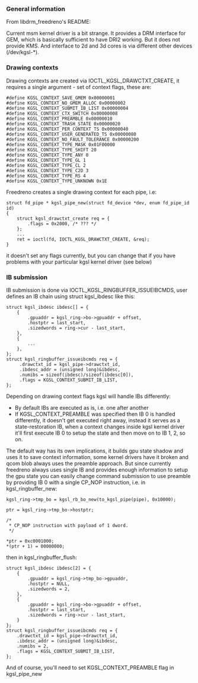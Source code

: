 ### General information

From libdrm_freedreno's README:

Current msm kernel driver is a bit strange.  It provides a
DRM interface for GEM, which is basically sufficient to have DRI2
working.  But it does not provide KMS.  And interface to 2d and 3d
cores is via different other devices (/dev/kgsl-*).

### Drawing contexts

Drawing contexts are created via IOCTL_KGSL_DRAWCTXT_CREATE, it requires a single argument -
set of context flags, these are:

    #define KGSL_CONTEXT_SAVE_GMEM 0x00000001
    #define KGSL_CONTEXT_NO_GMEM_ALLOC 0x00000002
    #define KGSL_CONTEXT_SUBMIT_IB_LIST 0x00000004
    #define KGSL_CONTEXT_CTX_SWITCH 0x00000008
    #define KGSL_CONTEXT_PREAMBLE 0x00000010
    #define KGSL_CONTEXT_TRASH_STATE 0x00000020
    #define KGSL_CONTEXT_PER_CONTEXT_TS 0x00000040
    #define KGSL_CONTEXT_USER_GENERATED_TS 0x00000080
    #define KGSL_CONTEXT_NO_FAULT_TOLERANCE 0x00000200
    #define KGSL_CONTEXT_TYPE_MASK 0x01F00000
    #define KGSL_CONTEXT_TYPE_SHIFT 20
    #define KGSL_CONTEXT_TYPE_ANY 0
    #define KGSL_CONTEXT_TYPE_GL 1
    #define KGSL_CONTEXT_TYPE_CL 2
    #define KGSL_CONTEXT_TYPE_C2D 3
    #define KGSL_CONTEXT_TYPE_RS 4
    #define KGSL_CONTEXT_TYPE_UNKNOWN 0x1E

Freedreno creates a single drawing context for each pipe, i.e:

    struct fd_pipe * kgsl_pipe_new(struct fd_device *dev, enum fd_pipe_id id)
    {
        struct kgsl_drawctxt_create req = {
            .flags = 0x2000, /* ??? */
        };
        ...
        ret = ioctl(fd, IOCTL_KGSL_DRAWCTXT_CREATE, &req);
    }

it doesn't set any flags currently, but you can change that if you have problems with
your particular kgsl kernel driver (see below)

### IB submission

IB submission is done via IOCTL_KGSL_RINGBUFFER_ISSUEIBCMDS, user defines an IB chain using
struct kgsl_ibdesc like this:

    struct kgsl_ibdesc ibdesc[] = {
        {
            .gpuaddr = kgsl_ring->bo->gpuaddr + offset,
            .hostptr = last_start,
            .sizedwords = ring->cur - last_start,
        },
        {
            ...
        },
    };
    struct kgsl_ringbuffer_issueibcmds req = {
         .drawctxt_id = kgsl_pipe->drawctxt_id,
         .ibdesc_addr = (unsigned long)&ibdesc,
         .numibs = sizeof(ibdesc)/sizeof(ibdesc[0]),
         .flags = KGSL_CONTEXT_SUBMIT_IB_LIST,
    };

Depending on drawing context flags kgsl will handle IBs differently:
 * By default IBs are executed as is, i.e. one after another
 * If KGSL_CONTEXT_PREAMBLE was specified then IB 0 is handled differently, it doesn't get
   executed right away, instead it serves as a state-restoration IB, when a context changes
   inside kgsl kernel driver it'll first execute IB 0 to setup the state and then move on
   to IB 1, 2, so on.

The default way has its own implications, it builds gpu state shadow and uses it to save
context information, some kernel drivers have it broken and qcom blob always uses the preamble
approach. But since currently freedreno always uses single IB and provides enough information
to setup the gpu state you can easily change command submission to use preamble by providing
IB 0 with a single CP_NOP instruction, i.e. in kgsl_ringbuffer_new:

    kgsl_ring->tmp_bo = kgsl_rb_bo_new(to_kgsl_pipe(pipe), 0x10000);

    ptr = kgsl_ring->tmp_bo->hostptr;

    /*
     * CP_NOP instruction with payload of 1 dword.
     */

    *ptr = 0xc0001000;
    *(ptr + 1) = 00000000;

then in kgsl_ringbuffer_flush:

    struct kgsl_ibdesc ibdesc[2] = {
        {
            .gpuaddr = kgsl_ring->tmp_bo->gpuaddr,
            .hostptr = NULL,
            .sizedwords = 2,
        },
        {
            .gpuaddr = kgsl_ring->bo->gpuaddr + offset,
            .hostptr = last_start,
            .sizedwords = ring->cur - last_start,
        }
    };
    struct kgsl_ringbuffer_issueibcmds req = {
        .drawctxt_id = kgsl_pipe->drawctxt_id,
        .ibdesc_addr = (unsigned long)&ibdesc,
        .numibs = 2,
        .flags = KGSL_CONTEXT_SUBMIT_IB_LIST,
    };

And of course, you'll need to set KGSL_CONTEXT_PREAMBLE flag in kgsl_pipe_new